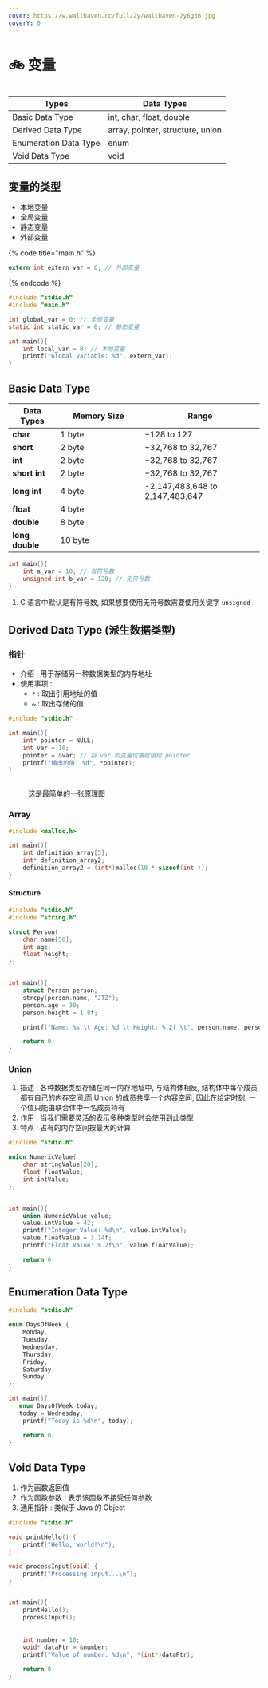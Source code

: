 ```yaml
---
cover: https://w.wallhaven.cc/full/2y/wallhaven-2y6g36.jpg
coverY: 0
---
```


# 🚲 变量

<figure><img src="../../../.gitbook/assets/image (4).png" alt=""><figcaption></figcaption></figure>

| Types                 | Data Types                       |
| --------------------- | -------------------------------- |
| Basic Data Type       | int, char, float, double         |
| Derived Data Type     | array, pointer, structure, union |
| Enumeration Data Type | enum                             |
| Void Data Type        | void                             |

## 变量的类型

* 本地变量
* 全局变量
* 静态变量
* 外部变量

{% code title="main.h" %}
```c
extern int extern_var = 0; // 外部变量
```
{% endcode %}

```c
#include "stdio.h"
#include "main.h"

int global_var = 0; // 全局变量
static int static_var = 0; // 静态变量

int main(){
    int local_var = 0; // 本地变量
    printf("Global variable: %d", extern_var);
}
```

## Basic Data Type

<table><thead><tr><th>Data Types</th><th width="153.33333333333331">Memory Size</th><th>Range</th></tr></thead><tbody><tr><td><strong>char</strong></td><td>1 byte</td><td>−128 to 127</td></tr><tr><td><strong>short</strong></td><td>2 byte</td><td>−32,768 to 32,767</td></tr><tr><td><strong>int</strong></td><td>2 byte</td><td>−32,768 to 32,767</td></tr><tr><td><strong>short int</strong></td><td>2 byte</td><td>−32,768 to 32,767</td></tr><tr><td><strong>long int</strong></td><td>4 byte</td><td>-2,147,483,648 to 2,147,483,647</td></tr><tr><td><strong>float</strong></td><td>4 byte</td><td></td></tr><tr><td><strong>double</strong></td><td>8 byte</td><td></td></tr><tr><td><strong>long double</strong></td><td>10 byte</td><td></td></tr></tbody></table>

```c
int main(){
    int a_var = 10; // 有符号数
    unsigned int b_var = 120; // 无符号数
}
```

1. C 语言中默认是有符号数, 如果想要使用无符号数需要使用关键字 `unsigned` &#x20;

## Derived Data Type (派生数据类型)

### 指针

* 介绍 : 用于存储另一种数据类型的内存地址
* 使用事项 :&#x20;
  * `*` :  取出引用地址的值
  * `&` : 取出存储的值

```c
#include "stdio.h"

int main(){
    int* pointer = NULL;
    int var = 10;
    pointer = &var; // 将 var 的变量位置赋值给 pointer
    printf("输出的值: %d", *pointer);
}
```

<figure><img src="../../../.gitbook/assets/image (6).png" alt=""><figcaption><p>这是最简单的一张原理图</p></figcaption></figure>

### Array

```c
#include <malloc.h>

int main(){
    int definition_array[5];
    int* definition_array2;
    definition_array2 = (int*)malloc(10 * sizeof(int ));
}
```

#### Structure

```c
#include "stdio.h"
#include "string.h"

struct Person{
    char name[50];
    int age;
    float height;
};


int main(){
    struct Person person;
    strcpy(person.name, "JTZ");
    person.age = 30;
    person.height = 1.8f;

    printf("Name: %s \t Age: %d \t Height: %.2f \t", person.name, person.age, person.height);

    return 0;
}
```

### Union

1. 描述 : 各种数据类型存储在同一内存地址中, 与结构体相反, 结构体中每个成员都有自己的内存空间,而 Union 的成员共享一个内容空间, 因此在给定时刻, 一个值只能由联合体中一名成员持有
2. 作用 : 当我们需要灵活的表示多种类型时会使用到此类型
3. 特点 : 占有的内存空间按最大的计算

```c
#include "stdio.h"

union NumericValue{
    char stringValue[20];
    float floatValue;
    int intValue;
};


int main(){
    union NumericValue value;
    value.intValue = 42;
    printf("Integer Value: %d\n", value.intValue);
    value.floatValue = 3.14f;
    printf("Float Value: %.2f\n", value.floatValue);

    return 0;
}
```

## Enumeration Data Type

```c
#include "stdio.h"

enum DaysOfWeek {
    Monday,
    Tuesday,
    Wednesday,
    Thursday,
    Friday,
    Saturday,
    Sunday
};

int main(){
   enum DaysOfWeek today;
   today = Wednesday;
    printf("Today is %d\n", today);

    return 0;
}
```

## Void Data Type

1. 作为函数返回值
2. 作为函数参数 : 表示该函数不接受任何参数
3. 通用指针 : 类似于 Java 的 Object&#x20;

```c
#include "stdio.h"

void printHello() {
    printf("Hello, world!\n");
}

void processInput(void) {
    printf("Processing input...\n");
}


int main(){
    printHello();
    processInput();
    
    
    int number = 10;
    void* dataPtr = &number;
    printf("Value of number: %d\n", *(int*)dataPtr);
    
    return 0;
}
```

